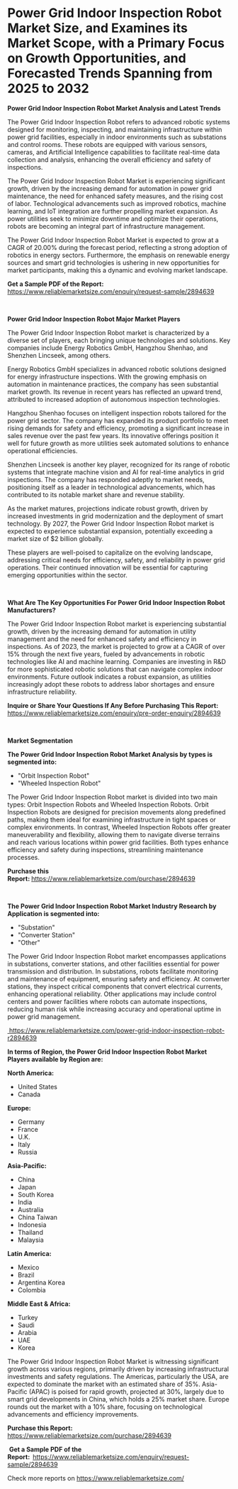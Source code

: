 <p><h1>Power Grid Indoor Inspection Robot Market Size, and Examines its Market Scope, with a Primary Focus on Growth Opportunities, and Forecasted Trends Spanning from 2025 to 2032</h1></p><p><strong>Power Grid Indoor Inspection Robot Market Analysis and Latest Trends</strong></p>
<p><p>The Power Grid Indoor Inspection Robot refers to advanced robotic systems designed for monitoring, inspecting, and maintaining infrastructure within power grid facilities, especially in indoor environments such as substations and control rooms. These robots are equipped with various sensors, cameras, and Artificial Intelligence capabilities to facilitate real-time data collection and analysis, enhancing the overall efficiency and safety of inspections.</p><p>The Power Grid Indoor Inspection Robot Market is experiencing significant growth, driven by the increasing demand for automation in power grid maintenance, the need for enhanced safety measures, and the rising cost of labor. Technological advancements such as improved robotics, machine learning, and IoT integration are further propelling market expansion. As power utilities seek to minimize downtime and optimize their operations, robots are becoming an integral part of infrastructure management.</p><p>The Power Grid Indoor Inspection Robot Market is expected to grow at a CAGR of 20.00% during the forecast period, reflecting a strong adoption of robotics in energy sectors. Furthermore, the emphasis on renewable energy sources and smart grid technologies is ushering in new opportunities for market participants, making this a dynamic and evolving market landscape.</p></p>
<p><strong>Get a Sample PDF of the Report:&nbsp;</strong> <a href="https://www.reliablemarketsize.com/enquiry/request-sample/2894639?utm_campaign=2307&utm_medium=2&utm_source=Github&utm_content=ia&utm_term=15032025&utm_id=power-grid-indoor-inspection-robot">https://www.reliablemarketsize.com/enquiry/request-sample/2894639</a></p>
<p>&nbsp;</p>
<p><strong>Power Grid Indoor Inspection Robot Major Market Players</strong></p>
<p><p>The Power Grid Indoor Inspection Robot market is characterized by a diverse set of players, each bringing unique technologies and solutions. Key companies include Energy Robotics GmbH, Hangzhou Shenhao, and Shenzhen Lincseek, among others. </p><p>Energy Robotics GmbH specializes in advanced robotic solutions designed for energy infrastructure inspections. With the growing emphasis on automation in maintenance practices, the company has seen substantial market growth. Its revenue in recent years has reflected an upward trend, attributed to increased adoption of autonomous inspection technologies.</p><p>Hangzhou Shenhao focuses on intelligent inspection robots tailored for the power grid sector. The company has expanded its product portfolio to meet rising demands for safety and efficiency, promoting a significant increase in sales revenue over the past few years. Its innovative offerings position it well for future growth as more utilities seek automated solutions to enhance operational efficiencies.</p><p>Shenzhen Lincseek is another key player, recognized for its range of robotic systems that integrate machine vision and AI for real-time analytics in grid inspections. The company has responded adeptly to market needs, positioning itself as a leader in technological advancements, which has contributed to its notable market share and revenue stability.</p><p>As the market matures, projections indicate robust growth, driven by increased investments in grid modernization and the deployment of smart technology. By 2027, the Power Grid Indoor Inspection Robot market is expected to experience substantial expansion, potentially exceeding a market size of $2 billion globally.</p><p>These players are well-poised to capitalize on the evolving landscape, addressing critical needs for efficiency, safety, and reliability in power grid operations. Their continued innovation will be essential for capturing emerging opportunities within the sector.</p></p>
<p>&nbsp;</p>
<p><strong>What Are The Key Opportunities For Power Grid Indoor Inspection Robot Manufacturers?</strong></p>
<p><p>The Power Grid Indoor Inspection Robot market is experiencing substantial growth, driven by the increasing demand for automation in utility management and the need for enhanced safety and efficiency in inspections. As of 2023, the market is projected to grow at a CAGR of over 15% through the next five years, fueled by advancements in robotic technologies like AI and machine learning. Companies are investing in R&D for more sophisticated robotic solutions that can navigate complex indoor environments. Future outlook indicates a robust expansion, as utilities increasingly adopt these robots to address labor shortages and ensure infrastructure reliability.</p></p>
<p><strong>Inquire or Share Your Questions If Any Before Purchasing This Report:</strong> <a href="https://www.reliablemarketsize.com/enquiry/pre-order-enquiry/2894639?utm_campaign=2307&utm_medium=2&utm_source=Github&utm_content=ia&utm_term=15032025&utm_id=power-grid-indoor-inspection-robot">https://www.reliablemarketsize.com/enquiry/pre-order-enquiry/2894639</a></p>
<p>&nbsp;</p>
<p><strong>Market Segmentation</strong></p>
<p><strong>The Power Grid Indoor Inspection Robot Market Analysis by types is segmented into:</strong></p>
<p><ul><li>"Orbit Inspection Robot"</li><li>"Wheeled Inspection Robot"</li></ul></p>
<p><p>The Power Grid Indoor Inspection Robot market is divided into two main types: Orbit Inspection Robots and Wheeled Inspection Robots. Orbit Inspection Robots are designed for precision movements along predefined paths, making them ideal for examining infrastructure in tight spaces or complex environments. In contrast, Wheeled Inspection Robots offer greater maneuverability and flexibility, allowing them to navigate diverse terrains and reach various locations within power grid facilities. Both types enhance efficiency and safety during inspections, streamlining maintenance processes.</p></p>
<p><strong>Purchase this Report:&nbsp;</strong><a href="https://www.reliablemarketsize.com/purchase/2894639?utm_campaign=2307&utm_medium=2&utm_source=Github&utm_content=ia&utm_term=15032025&utm_id=power-grid-indoor-inspection-robot">https://www.reliablemarketsize.com/purchase/2894639</a></p>
<p>&nbsp;</p>
<p><strong>The Power Grid Indoor Inspection Robot Market Industry Research by Application is segmented into:</strong></p>
<p><ul><li>"Substation"</li><li>"Converter Station"</li><li>"Other"</li></ul></p>
<p><p>The Power Grid Indoor Inspection Robot market encompasses applications in substations, converter stations, and other facilities essential for power transmission and distribution. In substations, robots facilitate monitoring and maintenance of equipment, ensuring safety and efficiency. At converter stations, they inspect critical components that convert electrical currents, enhancing operational reliability. Other applications may include control centers and power facilities where robots can automate inspections, reducing human risk while increasing accuracy and operational uptime in power grid management.</p></p>
<p><a href="https://www.reliablemarketsize.com/power-grid-indoor-inspection-robot-r2894639?utm_campaign=2307&utm_medium=2&utm_source=Github&utm_content=ia&utm_term=15032025&utm_id=power-grid-indoor-inspection-robot">&nbsp;https://www.reliablemarketsize.com/power-grid-indoor-inspection-robot-r2894639</a></p>
<p><strong>In terms of Region, the Power Grid Indoor Inspection Robot Market Players available by Region are:</strong></p>
<p>
    <p> <strong> North America: </strong>
        <ul>
            <li>United States</li>
            <li>Canada</li>
        </ul>
        </p> 
    <p> <strong> Europe: </strong>
        <ul>
            <li>Germany</li>
            <li>France</li>
            <li>U.K.</li>
            <li>Italy</li>
            <li>Russia</li>
        </ul>
        </p> 
    <p> <strong> Asia-Pacific: </strong>
        <ul>
            <li>China</li>
            <li>Japan</li>
            <li>South Korea</li>
            <li>India</li>
            <li>Australia</li>
            <li>China Taiwan</li>
            <li>Indonesia</li>
            <li>Thailand</li>
            <li>Malaysia</li>
        </ul>
        </p> 
    <p> <strong> Latin America: </strong>
        <ul>
            <li>Mexico</li>
            <li>Brazil</li>
            <li>Argentina Korea</li>
            <li>Colombia</li>
        </ul>
        </p> 
    <p> <strong> Middle East & Africa: </strong>
        <ul>
            <li>Turkey</li>
            <li>Saudi</li>
            <li>Arabia</li>
            <li>UAE</li>
            <li>Korea</li>
        </ul>
    </p>
    </p>
<p><p>The Power Grid Indoor Inspection Robot Market is witnessing significant growth across various regions, primarily driven by increasing infrastructural investments and safety regulations. The Americas, particularly the USA, are expected to dominate the market with an estimated share of 35%. Asia-Pacific (APAC) is poised for rapid growth, projected at 30%, largely due to smart grid developments in China, which holds a 25% market share. Europe rounds out the market with a 10% share, focusing on technological advancements and efficiency improvements.</p></p>
<p><strong>Purchase this Report: </strong><a href="https://www.reliablemarketsize.com/purchase/2894639?utm_campaign=2307&utm_medium=2&utm_source=Github&utm_content=ia&utm_term=15032025&utm_id=power-grid-indoor-inspection-robot">https://www.reliablemarketsize.com/purchase/2894639</a></p>
<p>&nbsp;<strong>Get a Sample PDF of the Report:&nbsp;&nbsp;</strong><a href="https://www.reliablemarketsize.com/enquiry/request-sample/2894639?utm_campaign=2307&utm_medium=2&utm_source=Github&utm_content=ia&utm_term=15032025&utm_id=power-grid-indoor-inspection-robot">https://www.reliablemarketsize.com/enquiry/request-sample/2894639</a></p>
<p><strong></strong></p>
<p>Check more reports on <a href="https://www.reliablemarketsize.com/?utm_campaign=2307&utm_medium=2&utm_source=Github&utm_content=ia&utm_term=15032025&utm_id=power-grid-indoor-inspection-robot">https://www.reliablemarketsize.com/</a></p>